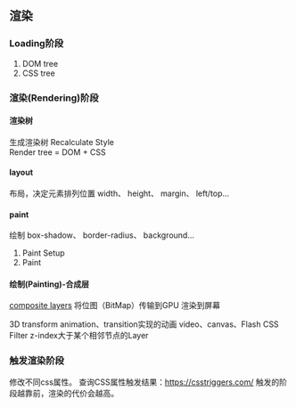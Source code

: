 ## 渲染

### Loading阶段
1. DOM tree
2. CSS tree

### 渲染(Rendering)阶段

#### 渲染树
生成渲染树 Recalculate Style  
Render tree = DOM + CSS

#### layout 
布局，决定元素排列位置
width、 height、 margin、 left/top...
#### paint
绘制
box-shadow、 border-radius、 background...
1. Paint Setup
2. Paint

#### 绘制(Painting)-合成层
[composite layers](https://juejin.im/entry/59dc9aedf265da43200232f9) 将位图（BitMap）传输到GPU 渲染到屏幕 

3D transform
animation、transition实现的动画
video、canvas、Flash
CSS Filter
z-index大于某个相邻节点的Layer

### 触发渲染阶段
修改不同css属性。
查询CSS属性触发结果：https://csstriggers.com/
触发的阶段越靠前，渲染的代价会越高。
